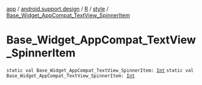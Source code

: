 [app](../../../index.md) / [android.support.design](../../index.md) / [R](../index.md) / [style](index.md) / [Base_Widget_AppCompat_TextView_SpinnerItem](.)

# Base_Widget_AppCompat_TextView_SpinnerItem

`static val Base_Widget_AppCompat_TextView_SpinnerItem: `[`Int`](https://kotlinlang.org/api/latest/jvm/stdlib/kotlin/-int/index.html)
`static val Base_Widget_AppCompat_TextView_SpinnerItem: `[`Int`](https://kotlinlang.org/api/latest/jvm/stdlib/kotlin/-int/index.html)